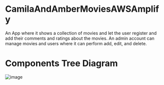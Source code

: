 # CamilaAndAmberMoviesAWSAmplify

An App where it shows a collection of movies and let the user register and add their comments and ratings about the movies. An admin account can manage movies and users where it can perform add, edit, and delete.

# Components Tree Diagram

![image](https://user-images.githubusercontent.com/3406462/234472296-7247c5a9-522a-4c64-81cc-781fc597fb28.png)




